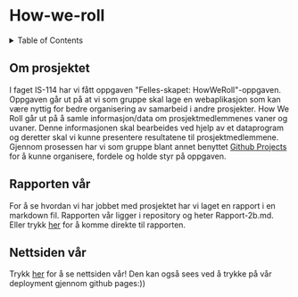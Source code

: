 # How-we-roll

<!-- TABLE OF CONTENTS -->
<details>
  <summary>Table of Contents</summary>
  <ol>
    <li>
      <a href="#om-prosjektet">Om prosjektet</a>
    <li>
      <a href="#rapporten-vår">Rapporten vår</a>
    <li><a href="#fs-system">FS-SYSTEM</a></li>
    <ul>
        <li><a href="#fs-system-seg">FS-SYSTEM-SEG</a></li>
      </ul>
    </li>
    <li><a href="#fs-tester">FS-TESTER</a></li>
    <li><a href="#nettsiden-vår">Nettsiden vår</a></li>
    <li><a href="#license">License</a></li>
    <li><a href="#contact">Contact</a></li>
    <li><a href="#acknowledgments">Acknowledgments</a></li>
  </ol>
</details>


<!-- Om prosjektet -->
## Om prosjektet
I faget IS-114 har vi fått oppgaven "Felles-skapet: HowWeRoll"-oppgaven. Oppgaven går ut på at vi som gruppe skal lage en webaplikasjon som kan være nyttig for bedre organisering av samarbeid i andre prosjekter. How We Roll går ut på å samle informasjon/data om prosjektmedlemmenes vaner og uvaner. Denne informasjonen skal bearbeides ved hjelp av et dataprogram og deretter skal vi kunne presentere resultatene til prosjektmedlemmene. 
Gjennom prosessen har vi som gruppe blant annet benyttet [Github Projects](https://github.com/users/buseliiik/projects/4/views/1) for å kunne organisere, fordele og holde styr på oppgaven.

<!-- Rapporten vår -->
## Rapporten vår
For å se hvordan vi har jobbet med prosjektet har vi laget en rapport i en markdown fil. Rapporten vår ligger i repository og heter Rapport-2b.md. Eller trykk [her](/buseliiik/How-we-roll/blob/main/Rapport-2b.md) for å komme direkte til rapporten. 

<!-- Nettsiden vår -->
## Nettsiden vår
Trykk [her](https://buseliiik.github.io/How-we-roll/) for å se nettsiden vår! Den kan også sees ved å trykke på vår deployment gjennom github pages:))
